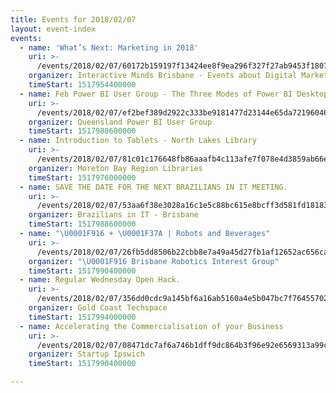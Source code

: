 ```yaml
---
title: Events for 2018/02/07
layout: event-index
events:
  - name: 'What’s Next: Marketing in 2018'
    uri: >-
      /events/2018/02/07/60172b159197f13424ee8f9ea296f327f27ab9453f18079cd0b4e6f3ba95d1f7
    organizer: Interactive Minds Brisbane - Events about Digital Marketing
    timeStart: 1517954400000
  - name: Feb Power BI User Group - The Three Modes of Power BI Desktop
    uri: >-
      /events/2018/02/07/ef2bef389d2922c333be9181477d23144e65da72196046e6315eaecd0b3f8e14
    organizer: Queensland Power BI User Group
    timeStart: 1517988600000
  - name: Introduction to Tablets - North Lakes Library
    uri: >-
      /events/2018/02/07/81c01c176648fb86aaafb4c113afe7f078e4d3859ab66e95d25e44f26996c3f1
    organizer: Moreton Bay Region Libraries
    timeStart: 1517976000000
  - name: SAVE THE DATE FOR THE NEXT BRAZILIANS IN IT MEETING.
    uri: >-
      /events/2018/02/07/53aa6f38e3028a16c1e5c88bc615e8bcff3d581fd18183cc97a3ce7ff4a82a6e
    organizer: Brazilians in IT - Brisbane
    timeStart: 1517988600000
  - name: "\U0001F916 + \U0001F37A | Robots and Beverages"
    uri: >-
      /events/2018/02/07/26fb5dd8506b22cbb8e7a49a45d27fb1af12652ac656ca690c90f0c1c3e654c4
    organizer: "\U0001F916 Brisbane Robotics Interest Group"
    timeStart: 1517990400000
  - name: Regular Wednesday Open Hack.
    uri: >-
      /events/2018/02/07/356dd0cdc9a145bf6a16ab5160a4e5b047bc7f7645570251bb1b8a81c79fe71e
    organizer: Gold Coast Techspace
    timeStart: 1517994000000
  - name: Accelerating the Commercialisation of your Business
    uri: >-
      /events/2018/02/07/08471dc7af6a746b1dff9dc864b3f96e92e6569313a99ce56598b6753d5a4d19
    organizer: Startup Ipswich
    timeStart: 1517990400000

---
```

